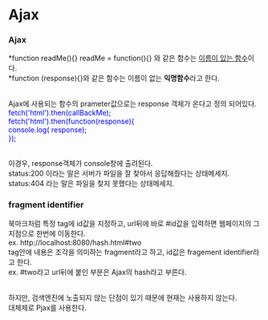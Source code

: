 # Ajax
<p>
   <h3>Ajax</h3>
   *function readMe(){} 
    readMe = function(){} 와 같은 함수는 <u>이름이 있는 함수</u>이다. <br>
   *function (response){}와 같은 함수는 이름이 없는 <strong>익명함수</strong>라고 한다. <br><br>
   
   Ajax에 사용되는 함수의 prameter값으로는 response 객체가 온다고 정의 되어있다.<br>
   <span style="color:blue;">
   fetch('html').then(callBackMe);<br>
      fetch('html').then(function(response){<br>
        console.log( response);<br>
      });
   </span><br><br>
   
   이경우, response객체가 console창에 출려된다. <br>
   status:200 이라는 말은 서버가 파일을 잘 찾아서 응답해줬다는 상태메세지.<br>
   status:404 라는 말은 파일을 찾지 못했다는 상태메세지.<br>
</p>

<p>
   <h3>fragment identifier</h3>
   북마크처럼 특정 tag에 id값을 지정하고, url뒤에 바로 #id값을 입력하면 웹페이지의 그 지점으로 한번에 이동한다.<br>
   ex. http://localhost:8080/hash.html#two<br>
   tag안에 내용은 조각을 의미하는 fragment라고 하고, id값은 fragement identifier라고 한다. <br>
   ex. #two라고 url뒤에 붙인 부분은 Ajax의 hash라고 부른다. <br><br>
</p>

<p>
   하지만, 검색엔진에 노출되지 않는 단점이 있기 때문에 현재는 사용하지 않는다. <br>
   대체제로 Pjax를 사용한다. <br>
</p>
